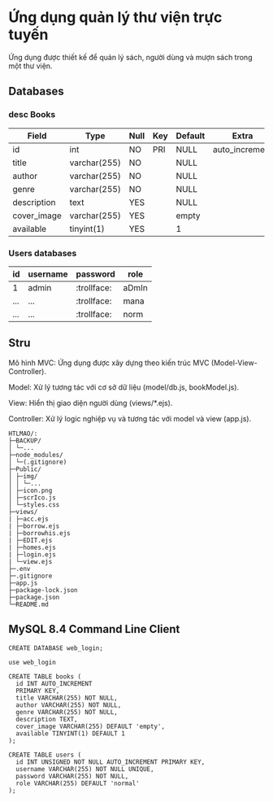 # Ứng dụng quản lý thư viện trực tuyến

Ứng dụng được thiết kế để quản lý sách, người dùng và mượn sách trong một thư viện.

## Databases

### desc Books

| Field       | Type         | Null | Key | Default | Extra          |
| ----------- | ------------ | ---- | --- | ------- | -------------- |
| id          | int          | NO   | PRI | NULL    | auto_increment |
| title       | varchar(255) | NO   |     | NULL    |                |
| author      | varchar(255) | NO   |     | NULL    |                |
| genre       | varchar(255) | NO   |     | NULL    |                |
| description | text         | YES  |     | NULL    |                |
| cover_image | varchar(255) | YES  |     | empty   |                |
| available   | tinyint(1)   | YES  |     | 1       |                |

### Users databases

| id  | username | password    | role  |
| --- | -------- | ----------- | ----- |
| 1   | admin    | :trollface: | aDmIn |
| ... | ...      | :trollface: | mana  |
| ... | ...      | :trollface: | norm  |

## Stru


Mô hình MVC: Ứng dụng được xây dựng theo kiến trúc MVC (Model-View-Controller).

Model: Xử lý tương tác với cơ sở dữ liệu (model/db.js, bookModel.js).

View: Hiển thị giao diện người dùng (views/*.ejs).

Controller: Xử lý logic nghiệp vụ và tương tác với model và view (app.js).
```
HTLMAO/:
├─BACKUP/
│ └─...
├─node_modules/
│ └─(.gitignore)
├─Public/
│ ├─img/
│ │ └─...
│ ├─icon.png
│ ├─scrIco.js
│ └─styles.css
├─views/
| ├─acc.ejs
| ├─borrow.ejs
| ├─borrowhis.ejs
| ├─EDIT.ejs
| ├─homes.ejs
| ├─login.ejs
| └─view.ejs
├─.env
├─.gitignore
├─app.js
├─package-lock.json
├─package.json
└─README.md
```

## MySQL 8.4 Command Line Client

`CREATE DATABASE web_login;`

`use web_login`

```
CREATE TABLE books (
  id INT AUTO_INCREMENT
  PRIMARY KEY,
  title VARCHAR(255) NOT NULL,
  author VARCHAR(255) NOT NULL,
  genre VARCHAR(255) NOT NULL,
  description TEXT,
  cover_image VARCHAR(255) DEFAULT 'empty',
  available TINYINT(1) DEFAULT 1
);
```

```
CREATE TABLE users (
  id INT UNSIGNED NOT NULL AUTO_INCREMENT PRIMARY KEY,
  username VARCHAR(255) NOT NULL UNIQUE,
  password VARCHAR(255) NOT NULL,
  role VARCHAR(255) DEFAULT 'normal'
);
```
